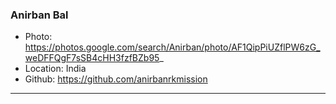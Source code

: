 ### Anirban Bal

- Photo: https://photos.google.com/search/Anirban/photo/AF1QipPiUZflPW6zG_weDFFQgF7sSB4cHH3fzfBZb95_
- Location: India
- Github: https://github.com/anirbanrkmission

***
